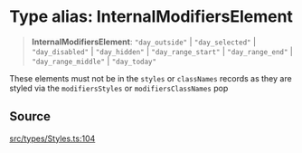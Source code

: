 # Type alias: InternalModifiersElement

> **InternalModifiersElement**: `"day_outside"` \| `"day_selected"` \| `"day_disabled"` \| `"day_hidden"` \| `"day_range_start"` \| `"day_range_end"` \| `"day_range_middle"` \| `"day_today"`

These elements must not be in the `styles` or `classNames` records as they
are styled via the `modifiersStyles` or `modifiersClassNames` pop

## Source

[src/types/Styles.ts:104](https://github.com/gpbl/react-day-picker/blob/a604fd23887c832117da414a9c63b1b84efb97d9/src/types/Styles.ts#L104)
